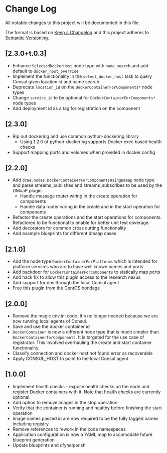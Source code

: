 # Change Log

All notable changes to this project will be documented in this file.

The format is based on [Keep a Changelog](http://keepachangelog.com/) 
and this project adheres to [Semantic Versioning](http://semver.org/).

## [2.3.0+t.0.3]

* Enhance `SelectedDockerHost` node type with `name_search` and add default to `docker_host_override`
* Implement the functionality in the `select_docker_host` task to query Consul given location id and name search
* Deprecate `location_id` on the `DockerContainerForComponents*` node types
* Change `service_id` to be optional for `DockerContainerForComponents*` node types
* Add deployment id as a tag for registration on the component

## [2.3.0]

* Rip out dockering and use common python-dockering library
    - Using 1.2.0 of python-dockering supports Docker exec based health checks
* Support mapping ports and volumes when provided in docker config

## [2.2.0]

* Add `dcae.nodes.DockerContainerForComponentsUsingDmaap` node type and parse streams_publishes and streams_subscribes to be used by the DMaaP plugin.
    - Handle message router wiring in the create operation for components
    - Handle data router wiring in the create and in the start operation for components
* Refactor the create operations and the start operations for components. Refactored to be functional to enable for better unit test coverage.
* Add decorators for common cross cutting functionality
* Add example blueprints for different dmaap cases

## [2.1.0]

* Add the node type `DockerContainerForPlatforms` which is intended for platform services who are to have well known names and ports
* Add backdoor for `DockerContainerForComponents` to statically map ports
* Add hack fix to allow this plugin access to the research nexus
* Add support for dns through the local Consul agent
* Free this plugin from the CentOS bondage

## [2.0.0]

* Remove the magic env.ini code.  It's no longer needed because we are now running local agents of Consul.
* Save and use the docker container id
* `DockerContainer` is now a different node type that is much simpler than `DockerContainerforComponents`.  It is targeted for the use case of registrator.  This involved overhauling the create and start container functionality.
* Classify connection and docker host not found error as recoverable
* Apply CONSUL_HOST to point to the local Consul agent

## [1.0.0]

* Implement health checks - expose health checks on the node and register Docker containers with it.  Note that health checks are currently optional.
* Add option to remove images in the stop operation
* Verify that the container is running and healthy before finishing the start operation
* Image names passed in are now required to be the fully tagged names including registry
* Remove references to rework in the code namespaces
* Application configuration is now a YAML map to accomodate future blueprint generation
* Update blueprints and cfyhelper.sh 
